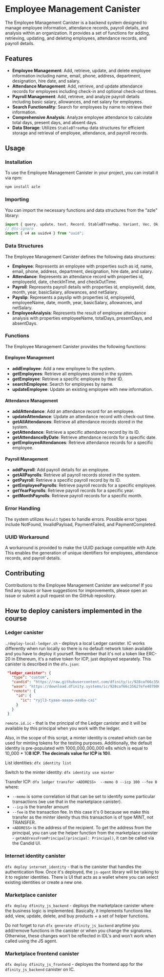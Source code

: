 # Employee Management Canister

The Employee Management Canister is a backend system designed to manage employee information, attendance records, payroll details, and analysis within an organization. It provides a set of functions for adding, retrieving, updating, and deleting employees, attendance records, and payroll details.

## Features

- **Employee Management**: Add, retrieve, update, and delete employee information including name, email, phone, address, department, designation, hire date, and salary.
- **Attendance Management**: Add, retrieve, and update attendance records for employees including check-in and optional check-out times.
- **Payroll Management**: Add, retrieve, and analyze payroll details including basic salary, allowances, and net salary for employees.
- **Search Functionality**: Search for employees by name to retrieve their information.
- **Comprehensive Analysis**: Analyze employee attendance to calculate total days, present days, and absent days.
- **Data Storage**: Utilizes `StableBTreeMap` data structures for efficient storage and retrieval of employee, attendance, and payroll records.

## Usage

### Installation

To use the Employee Management Canister in your project, you can install it via npm:

```bash
npm install azle
```

### Importing

You can import the necessary functions and data structures from the "azle" library:

```javascript
import { query, update, text, Record, StableBTreeMap, Variant, Vec, Ok, Err, Opt, Some, None, nat64, Result, Canister } from "azle";
// @ts-ignore
import { v4 as uuidv4 } from "uuid";
```

### Data Structures

The Employee Management Canister defines the following data structures:

- **Employee**: Represents an employee with properties such as id, name, email, phone, address, department, designation, hire date, and salary.
- **Attendance**: Represents an attendance record with properties id, employeeId, date, checkInTime, and checkOutTime.
- **Payroll**: Represents payroll details with properties id, employeeId, date, month, year, basicSalary, allowances, and netSalary.
- **Payslip**: Represents a payslip with properties id, employeeId, employeeName, date, month, year, basicSalary, allowances, and netSalary.
- **EmployeeAnalysis**: Represents the result of employee attendance analysis with properties employeeName, totalDays, presentDays, and absentDays.

### Functions

The Employee Management Canister provides the following functions:

#### Employee Management

- **addEmployee**: Add a new employee to the system.
- **getEmployees**: Retrieve all employees stored in the system.
- **getEmployee**: Retrieve a specific employee by their ID.
- **searchEmployee**: Search for employees by name.
- **updateEmployee**: Update an existing employee with new information.

#### Attendance Management

- **addAttendance**: Add an attendance record for an employee.
- **updateAttendance**: Update an attendance record with check-out time.
- **getAllAttendances**: Retrieve all attendance records stored in the system.
- **getAttendance**: Retrieve a specific attendance record by its ID.
- **getAttendanceByDate**: Retrieve attendance records for a specific date.
- **getEmployeeAttendances**: Retrieve attendance records for a specific employee.

#### Payroll Management

- **addPayroll**: Add payroll details for an employee.
- **getAllPayrolls**: Retrieve all payroll records stored in the system.
- **getPayroll**: Retrieve a specific payroll record by its ID.
- **getEmployeePayrolls**: Retrieve payroll records for a specific employee.
- **getYearPayrolls**: Retrieve payroll records for a specific year.
- **getMonthPayrolls**: Retrieve payroll records for a specific month.

### Error Handling

The system utilizes `Result` types to handle errors. Possible error types include NotFound, InvalidPayload, PaymentFailed, and PaymentCompleted.

### UUID Workaround

A workaround is provided to make the UUID package compatible with Azle. This enables the generation of unique identifiers for employees, attendance records, and payroll details.

## Contributing

Contributions to the Employee Management Canister are welcome! If you find any issues or have suggestions for improvements, please open an issue or submit a pull request on the GitHub repository.

## How to deploy canisters implemented in the course

### Ledger canister

`./deploy-local-ledger.sh` - deploys a local Ledger canister. IC works differently when run locally so there is no default network token available and you have to deploy it yourself. Remember that it's not a token like ERC-20 in Ethereum, it's a native token for ICP, just deployed separately.
This canister is described in the `dfx.json`:

```json
 "ledger_canister": {
   "type": "custom",
   "candid": "https://raw.githubusercontent.com/dfinity/ic/928caf66c35627efe407006230beee60ad38f090/rs/rosetta-api/icp_ledger/ledger.did",
   "wasm": "https://download.dfinity.systems/ic/928caf66c35627efe407006230beee60ad38f090/canisters/ledger-canister.wasm.gz",
   "remote": {
     "id": {
       "ic": "ryjl3-tyaaa-aaaaa-aaaba-cai"
     }
   }
 }
```

`remote.id.ic` - that is the principal of the Ledger canister and it will be available by this principal when you work with the ledger.

Also, in the scope of this script, a minter identity is created which can be used for minting tokens
for the testing purposes.
Additionally, the default identity is pre-populated with 1000_000_000_000 e8s which is equal to 10_000 * 10**8 ICP.
The decimals value for ICP is 10**8.

List identities:
`dfx identity list`

Switch to the minter identity:
`dfx identity use minter`

Transfer ICP:
`dfx ledger transfer <ADDRESS>  --memo 0 --icp 100 --fee 0`
where:

- `--memo` is some correlation id that can be set to identify some particular transactions (we use that in the marketplace canister).
- `--icp` is the transfer amount
- `--fee` is the transaction fee. In this case it's 0 because we make this transfer as the minter idenity thus this transaction is of type MINT, not TRANSFER.
- `<ADDRESS>` is the address of the recipient. To get the address from the principal, you can use the helper function from the marketplace canister - `getAddressFromPrincipal(principal: Principal)`, it can be called via the Candid UI.

### Internet identity canister

`dfx deploy internet_identity` - that is the canister that handles the authentication flow. Once it's deployed, the `js-agent` library will be talking to it to register identities. There is UI that acts as a wallet where you can select existing identities
or create a new one.

### Marketplace canister

`dfx deploy dfinity_js_backend` - deploys the marketplace canister where the business logic is implemented.
Basically, it implements functions like add, view, update, delete, and buy products + a set of helper functions.

Do not forget to run `dfx generate dfinity_js_backend` anytime you add/remove functions in the canister or when you change the signatures.
Otherwise, these changes won't be reflected in IDL's and won't work when called using the JS agent.

### Marketplace frontend canister

`dfx deploy dfinity_js_frontend` - deployes the frontend app for the `dfinity_js_backend` canister on IC.
